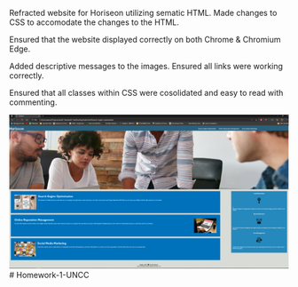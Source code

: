 Refracted website for Horiseon utilizing sematic HTML. Made changes to CSS to accomodate the changes to the HTML. 

Ensured that the website displayed correctly on both Chrome & Chromium Edge. 

Added descriptive messages to the images. 
Ensured all links were working correctly. 

Ensured that all classes within CSS were cosolidated and easy to read with commenting.


![Picture showing final website. ](./Assets/refracted-website-picture.PNG)#   H o m e w o r k - 1 - U N C C 
 
 